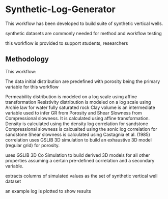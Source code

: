 # Synthetic-Log-Generator

This workflow has been developed to build suite of synthetic vertical wells.

synthetic datasets are commonly needed for method and workflow testing

this workflow is provided to support students, researchers

## Methodology
This workflow:

The data initial distribution are predefined with porosity being the primary variable for this workflow

Permeability distribution is modeled on a log scale using affine transformation
Resistivity distribution is modeled on a log scale using Archie law for water fully saturated rock
Clay volume is an intermediate variable used to infer GR from Porosity and Shear Slowness from Compressional slowness. It is calculated using affine transformation.
Density is calculated using the density log correlation for sandstone
Compressional slowness is calcualted using the sonic log correlation for sandstone
Shear slowness is calculated using Castagnia et al. (1985) correlation
uses GSLIB 3D simulation to build an exhaustive 3D model (regular grid) for porosity.

uses GSLIB 3D Co Simulation to build derived 3D models for all other properties assuming a certain pre-defined correlation and a secondary variable.

extracts columns of simulated values as the set of synthetic vertical well dataset

an example log is plotted to show results
